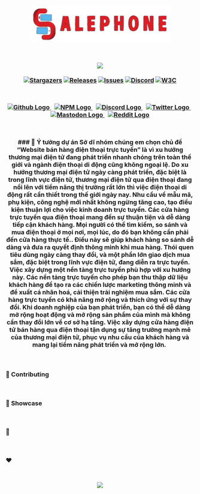 <h3 align="center">
	<img src="/img/image-removebg-preview (1).png" alt="Logo"/><br/>
	<img src="https://raw.githubusercontent.com/catppuccin/catppuccin/main/assets/misc/transparent.png" height="30" width="0px"/>
<p align="center">
  <img src="https://raw.githubusercontent.com/catppuccin/catppuccin/main/assets/palette/macchiato.png" width="400" />
</p>

<p align="center">
	<a href="https://github.com/catppuccin/catppuccin/stargazers">
		<img alt="Stargazers" src="https://img.shields.io/github/stars/catppuccin/catppuccin?style=for-the-badge&logo=starship&color=C9CBFF&logoColor=D9E0EE&labelColor=302D41"></a>
	<a href="https://github.com/catppuccin/catppuccin/releases/latest">
		<img alt="Releases" src="https://img.shields.io/github/release/catppuccin/catppuccin.svg?style=for-the-badge&logo=github&color=F2CDCD&logoColor=D9E0EE&labelColor=302D41"/></a>
	<a href="https://github.com/catppuccin/catppuccin/issues">
		<img alt="Issues" src="https://img.shields.io/github/issues/catppuccin/catppuccin?style=for-the-badge&logo=gitbook&color=B5E8E0&logoColor=D9E0EE&labelColor=302D41"></a>
	<a href="https://discord.com/servers/907385605422448742">
		<img alt="Discord" src="https://img.shields.io/discord/907385605422448742?style=for-the-badge&logo=discord&color=DDB6F2&logoColor=D9E0EE&labelColor=302D41"></a>
  <a href="https://www.w3.org/TR/WCAG21/#contrast-minimum">
    <img src="https://img.shields.io/badge/WCAG_2.1-AA-A6DA95?logo=w3c&logoColor=fff&style=for-the-badge&labelColor=302D41" alt="W3C"></a>
</p>

&nbsp;

<p align="center">
  <a href="https://github.com/catppuccin">
    <picture>
      <source srcset="assets/social/macchiato_github.svg" width="64" height="64" alt="Github Logo" media="(prefers-color-scheme: dark)"/>
      <source srcset="assets/social/latte_github.svg" width="64" height="64" alt="Github Logo" media="(prefers-color-scheme: light), (prefers-color-scheme: no-preference)"/>
      <img src="assets/social/latte_github.svg" width="64" height="64" alt="Github Logo"/>
    </picture>
  </a>
  <img src="assets/misc/transparent.png" height="1" width="5"/>
  <a href="https://www.npmjs.com/org/catppuccin">
    <picture>
      <source srcset="assets/social/macchiato_npm.svg" width="64" height="64" alt="NPM Logo" media="(prefers-color-scheme: dark)"/>
      <source srcset="assets/social/latte_npm.svg" width="64" height="64" alt="NPM Logo" media="(prefers-color-scheme: light), (prefers-color-scheme: no-preference)"/>
      <img src="assets/social/latte_npm.svg" width="64" height="64" alt="NPM Logo"/>
    </picture>
  </a>
  <img src="assets/misc/transparent.png" height="1" width="5"/>
  <a href="https://discord.com/servers/907385605422448742">
    <picture>
      <source srcset="assets/social/macchiato_discord.svg" width="64" height="64" alt="Discord Logo" media="(prefers-color-scheme: dark)"/>
      <source srcset="assets/social/latte_discord.svg" width="64" height="64" alt="Discord Logo" media="(prefers-color-scheme: light), (prefers-color-scheme: no-preference)"/>
      <img src="assets/social/latte_discord.svg" width="64" height="64" alt="Discord Logo"/>
    </picture>
  </a>
  <img src="assets/misc/transparent.png" height="1" width="5"/>
  <a href="https://twitter.com/catppuccintheme">
    <picture>
      <source srcset="assets/social/macchiato_twitter.svg" width="64" height="64" alt="Twitter Logo" media="(prefers-color-scheme: dark)"/>
      <source srcset="assets/social/latte_twitter.svg" width="64" height="64" alt="Twitter Logo" media="(prefers-color-scheme: light), (prefers-color-scheme: no-preference)"/>
      <img src="assets/social/latte_twitter.svg" width="64" height="64" alt="Twitter Logo"/>
    </picture>
  </a>
  <img src="assets/misc/transparent.png" height="1" width="5"/>
  <a href="https://fosstodon.org/@catppuccin">
    <picture>
      <source srcset="assets/social/macchiato_mastodon.svg" width="64" height="64" alt="Mastodon Logo" media="(prefers-color-scheme: dark)"/>
      <source srcset="assets/social/latte_mastodon.svg" width="64" height="64" alt="Mastodon Logo" media="(prefers-color-scheme: light), (prefers-color-scheme: no-preference)"/>
      <img src="assets/social/latte_mastodon.svg" width="64" height="64" alt="Mastodon Logo"/>
    </picture>
  </a>
  <img src="assets/misc/transparent.png" height="1" width="5"/>
  <a href="https://reddit.com/r/catppuccin">
    <picture>
      <source srcset="assets/social/macchiato_reddit.svg" width="64" height="64" alt="Reddit Logo" media="(prefers-color-scheme: dark)"/>
      <source srcset="assets/social/latte_reddit.svg" width="64" height="64" alt="Reddit Logo" media="(prefers-color-scheme: light), (prefers-color-scheme: no-preference)"/>
      <img src="assets/social/latte_reddit.svg" width="64" height="64" alt="Reddit Logo"/>
    </picture>
  </a>
</p>
&nbsp;

<sumary>### 🧠 Ý tưởng dự án</sumary>
Sở dĩ nhóm chúng em chọn chủ đề “Website bán hàng điện thoại trực tuyến” là vì xu hướng thương mại điện tử đang phát triển nhanh chóng trên toàn thế giới và ngành điện thoại di động cũng không ngoại lệ. Do xu hướng thương mại điện tử ngày càng phát triển, đặc biệt là trong lĩnh vực điện tử, thương mại điện tử qua điện thoại đang nổi lên với tiềm năng thị trường rất lớn thì việc điện thoại di động rất cần thiết trong thế giới ngày nay. Nhu cầu về mẫu mã, phụ kiện, công nghệ mới nhất không ngừng tăng cao, tạo điều kiện thuận lợi cho việc kinh doanh trực tuyến. Các cửa hàng trực tuyến qua điện thoại mang đến sự thuận tiện và dễ dàng tiếp cận khách hàng. Mọi người có thể tìm kiếm, so sánh và mua điện thoại ở mọi nơi, mọi lúc, do đó bạn không cần phải đến cửa hàng thực tế.. Điều này sẽ giúp khách hàng so sánh dễ dàng và đưa ra quyết định thông minh khi mua hàng. Thói quen tiêu dùng ngày càng thay đổi, và một phần lớn giao dịch mua sắm, đặc biệt trong lĩnh vực điện tử, đang diễn ra trực tuyến. Việc xây dựng một nền tảng trực tuyến phù hợp với xu hướng này. Các nền tảng trực tuyến cho phép bạn thu thập dữ liệu khách hàng để tạo ra các chiến lược marketing thông minh và đề xuất cá nhân hoá, cải thiện trải nghiệm mua sắm. Các cửa hàng trực tuyến có khả năng mở rộng và thích ứng với sự thay đổi. Khi doanh nghiệp của bạn phát triển, bạn có thể dễ dàng mở rộng hoạt động và mở rộng sản phẩm của mình mà không cần thay đổi lớn về cơ sở hạ tầng. Việc xây dựng cửa hàng điện tử bán hàng qua điện thoại tận dụng sự tăng trưởng mạnh mẽ của thương mại điện tử, phục vụ nhu cầu của khách hàng và mang lại tiềm năng phát triển và mở rộng lớn. 

&nbsp;

### 👐 Contributing

&nbsp;

### 🌟 Showcase

&nbsp;

### 📜 

&nbsp;

### ❤️

&nbsp;
<p align="center"><img src="https://raw.githubusercontent.com/catppuccin/catppuccin/main/assets/footers/gray0_ctp_on_line.svg?sanitize=true" /></p>


